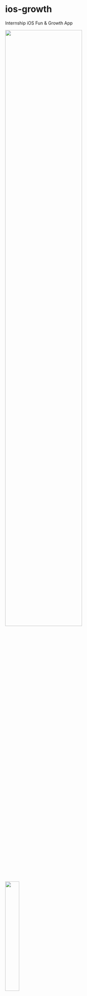 # ios-growth
Internship iOS Fun &amp; Growth App



<img src="http://files.parsetfss.com/3d189fc8-bfe5-41b9-9c96-fded3c6809a7/tfss-787c86ba-48db-4a3c-bb54-7c7861d622fb-Untitled-1.png" height="70%" width="70%">

<img src="http://files.parsetfss.com/3d189fc8-bfe5-41b9-9c96-fded3c6809a7/tfss-5822aed1-83d9-4349-9e53-762cf9d8d5f3-UserGeneratedResult.png" height="30%" width="30%">

<h1>Done</h1>
Authenticate user with Facebook
  - Sign-in / Sign-out 

Get permission
  - Public profile
  - photos
  - email
  - display (using graph.facebook)
  - birthday

Generate content
  - plain text

Screen capture for the result

Upload the screen capture to Parse (Use to get image url)

Share to social network (Facebook, focus only share link)
  - content url
  - content image url
  - content title
  - content description

Loading indicator

Advertisment pop-up
  - Link to Noonswoon itunes

Play again features
  
<h1>To do</h1>


Using a Parse collection that same with android growth
